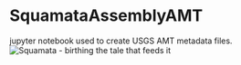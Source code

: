 # SquamataAssemblyAMT
jupyter notebook used to create USGS AMT metadata files.
![Squamata - birthing the tale that feeds it](https://drive.google.com/file/d/14j3mJUx2Or10KPy2JWFSv3vGJPsst6Bz)
